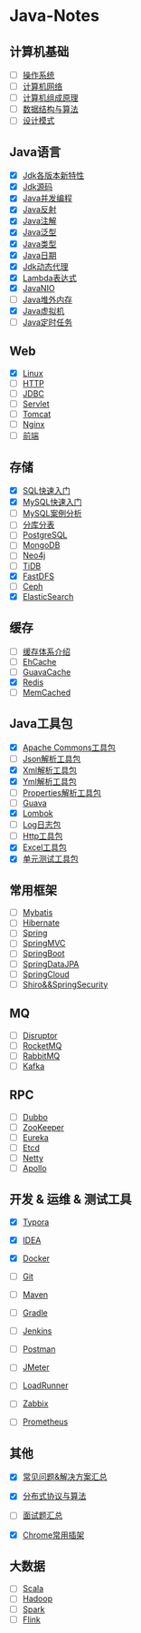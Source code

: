 # Java-Notes

## 计算机基础

- [ ] [操作系统](https://github.com/Rocks526/Java-Notes/blob/master/docs/cs/操作系统.md)
- [ ] [计算机网络](https://github.com/Rocks526/Java-Notes/blob/master/docs/cs/计算机网络.md)
- [ ] [计算机组成原理](https://github.com/Rocks526/Java-Notes/blob/master/docs/cs/计算机组成原理.md)
- [ ] [数据结构与算法](https://github.com/Rocks526/Java-Notes/blob/master/docs/cs/数据结构与算法.md)
- [ ] [设计模式](https://github.com/Rocks526/Java-Notes/blob/master/docs/cs/设计模式.md)

## Java语言

- [x] [Jdk各版本新特性](https://github.com/Rocks526/Java-Notes/blob/master/docs/Java/Jdk各版本新特性.md)
- [x] [Jdk源码](https://github.com/Rocks526/Jdk8-Notes)
- [x] [Java并发编程](https://github.com/Rocks526/Java-Notes/blob/master/docs/Java/Java并发编程.md)
- [x] [Java反射](https://github.com/Rocks526/Java-Notes/blob/master/docs/Java/Java反射.md)
- [x] [Java注解](https://github.com/Rocks526/Java-Notes/blob/master/docs/Java/Java注解.md)
- [x] [Java泛型](https://github.com/Rocks526/Java-Notes/blob/master/docs/Java/Java泛型.md)
- [x] [Java类型](https://github.com/Rocks526/Java-Notes/blob/master/docs/Java/Java类型.md)
- [x] [Java日期](https://github.com/Rocks526/Java-Notes/blob/master/docs/Java/Java日期.md)
- [x] [Jdk动态代理](https://github.com/Rocks526/Java-Notes/blob/master/docs/Java/Jdk动态代理.md)
- [x] [Lambda表达式](https://github.com/Rocks526/Java-Notes/blob/master/docs/Java/Lambda.md)
- [x] [JavaNIO](https://github.com/Rocks526/Java-Notes/blob/master/docs/Java/JavaNIO.md)
- [ ] [Java堆外内存](https://github.com/Rocks526/Java-Notes/blob/master/docs/Java/Java堆外内存.md)
- [x] [Java虚拟机](https://github.com/Rocks526/Java-Notes/blob/master/docs/Java/Java虚拟机.md)
- [ ] [Java定时任务](https://github.com/Rocks526/Java-Notes/blob/master/docs/Java/Java定时任务.md)

## Web

- [x] [Linux](https://github.com/Rocks526/Java-Notes/blob/master/docs/web/Linux.md)
- [ ] [HTTP](https://github.com/Rocks526/Java-Notes/blob/master/docs/web/HTTP.md)
- [ ] [JDBC](https://github.com/Rocks526/Java-Notes/blob/master/docs/web/JDBC.md)
- [ ] [Servlet](https://github.com/Rocks526/Java-Notes/blob/master/docs/web/Servlet.md)
- [ ] [Tomcat](https://github.com/Rocks526/Java-Notes/blob/master/docs/web/Tomcat.md)
- [ ] [Nginx](https://github.com/Rocks526/Java-Notes/blob/master/docs/web/Nginx.md)
- [ ] [前端](https://github.com/Rocks526/Java-Notes/blob/master/docs/web/前端.md)

## 存储

- [x] [SQL快速入门](https://github.com/Rocks526/Java-Notes/blob/master/docs/存储/SQL快速入门.md)
- [x] [MySQL快速入门](https://github.com/Rocks526/Java-Notes/blob/master/docs/存储/MySQL快速入门.md)
- [ ] [MySQL案例分析](https://github.com/Rocks526/Java-Notes/blob/master/docs/存储/MySQL案例分析.md)
- [ ] [分库分表](https://github.com/Rocks526/Java-Notes/blob/master/docs/存储/分库分表.md)
- [ ] [PostgreSQL](https://github.com/Rocks526/Java-Notes/blob/master/docs/存储/PostgreSQL.md)
- [ ] [MongoDB](https://github.com/Rocks526/Java-Notes/blob/master/docs/存储/MongoDB.md)
- [ ] [Neo4j](https://github.com/Rocks526/Java-Notes/blob/master/docs/存储/Neo4j.md)
- [ ] [TiDB](https://github.com/Rocks526/Java-Notes/blob/master/docs/存储/TiDB.md)
- [x] [FastDFS](https://github.com/Rocks526/Java-Notes/blob/master/docs/存储/FastDFS.md)
- [ ] [Ceph](https://github.com/Rocks526/Java-Notes/blob/master/docs/存储/Ceph.md)
- [x] [ElasticSearch](https://github.com/Rocks526/Java-Notes/blob/master/docs/存储/ElasticSearch.md)

## 缓存

- [ ] [缓存体系介绍](https://github.com/Rocks526/Java-Notes/blob/master/docs/缓存/缓存体系介绍.md)
- [ ] [EhCache](https://github.com/Rocks526/Java-Notes/blob/master/docs/缓存/EhCache.md)
- [ ] [GuavaCache](https://github.com/Rocks526/Java-Notes/blob/master/docs/缓存/GuavaCache.md)
- [x] [Redis](https://github.com/Rocks526/Java-Notes/blob/master/docs/缓存/Redis.md)
- [ ] [MemCached](https://github.com/Rocks526/Java-Notes/blob/master/docs/缓存/MemCached.md)

## Java工具包

- [x] [Apache Commons工具包](https://github.com/Rocks526/Java-Notes/blob/master/docs/常用工具包/apache-commons工具包.md)
- [ ] [Json解析工具包](https://github.com/Rocks526/Java-Notes/blob/master/docs/常用工具包/Json解析工具包.md)
- [x] [Xml解析工具包](https://github.com/Rocks526/Java-Notes/blob/master/docs/常用工具包/XML解析工具包.md)
- [x] [Yml解析工具包](https://github.com/Rocks526/Java-Notes/blob/master/docs/常用工具包/Yml解析工具包.md)
- [ ] [Properties解析工具包](https://github.com/Rocks526/Java-Notes/blob/master/docs/常用工具包/Properties解析工具包.md)
- [ ] [Guava](https://github.com/Rocks526/Java-Notes/blob/master/docs/常用工具包/Guava.md)
- [x] [Lombok](https://github.com/Rocks526/Java-Notes/blob/master/docs/常用工具包/Lombok.md)
- [ ] [Log日志包](https://github.com/Rocks526/Java-Notes/blob/master/docs/常用工具包/Log日志包.md)
- [ ] [Http工具包](https://github.com/Rocks526/Java-Notes/blob/master/docs/常用工具包/Http工具包.md)
- [x] [Excel工具包](https://github.com/Rocks526/Java-Notes/blob/master/docs/常用工具包/Excel工具包.md)
- [x] [单元测试工具包](https://github.com/Rocks526/Java-Notes/blob/master/docs/常用工具包/单元测试工具包.md)

## 常用框架

- [ ] [Mybatis](https://github.com/Rocks526/Java-Notes/blob/master/docs/常用框架/Mybatis.md)
- [ ] [Hibernate](https://github.com/Rocks526/Java-Notes/blob/master/docs/常用框架/Hibernate.md)
- [ ] [Spring](https://github.com/Rocks526/Java-Notes/blob/master/docs/常用框架/Spring.md)
- [ ] [SpringMVC](https://github.com/Rocks526/Java-Notes/blob/master/docs/常用框架/SpringMVC.md)
- [ ] [SpringBoot](https://github.com/Rocks526/Java-Notes/blob/master/docs/常用框架/SpringBoot.md)
- [ ] [SpringDataJPA](https://github.com/Rocks526/Java-Notes/blob/master/docs/常用框架/SpringDataJPA.md)
- [ ] [SpringCloud](https://github.com/Rocks526/Java-Notes/blob/master/docs/常用框架/SpringCloud.md)
- [ ] [Shiro&&SpringSecurity](https://github.com/Rocks526/Java-Notes/blob/master/docs/常用框架/Shiro&&SpringSecurity.md)

## MQ

- [ ] [Disruptor](https://github.com/Rocks526/Java-Notes/blob/master/docs/MQ/Disruptor.md)
- [ ] [RocketMQ](https://github.com/Rocks526/Java-Notes/blob/master/docs/MQ/RocketMQ.md)
- [ ] [RabbitMQ](https://github.com/Rocks526/Java-Notes/blob/master/docs/MQ/RabbitMQ.md)
- [ ] [Kafka](https://github.com/Rocks526/Java-Notes/blob/master/docs/MQ/Kafka.md)

## RPC

- [ ] [Dubbo](https://github.com/Rocks526/Java-Notes/blob/master/docs/RPC/Dubbo.md)
- [ ] [ZooKeeper](https://github.com/Rocks526/Java-Notes/blob/master/docs/RPC/ZooKeeper.md)
- [ ] [Eureka](https://github.com/Rocks526/Java-Notes/blob/master/docs/RPC/Eureka.md)
- [ ] [Etcd](https://github.com/Rocks526/Java-Notes/blob/master/docs/RPC/etcd.md)
- [ ] [Netty](https://github.com/Rocks526/Java-Notes/blob/master/docs/RPC/Netty.md)
- [ ] [Apollo](https://github.com/Rocks526/Java-Notes/blob/master/docs/RPC/Apoll.md)

## 开发 & 运维 & 测试工具

- [x] [Typora](https://github.com/Rocks526/Java-Notes/blob/master/docs/常用工具/Typora.md)
- [x] [IDEA](https://github.com/Rocks526/Java-Notes/blob/master/docs/常用工具/IDEA.md)
- [x] [Docker](https://github.com/Rocks526/Java-Notes/blob/master/docs/常用工具/Docker.md)
- [ ] [Git](https://github.com/Rocks526/Java-Notes/blob/master/docs/常用工具/Git.md)
- [ ] [Maven](https://github.com/Rocks526/Java-Notes/blob/master/docs/常用工具/Maven.md)
- [ ] [Gradle](https://github.com/Rocks526/Java-Notes/blob/master/docs/常用工具/Gradle.md)
- [ ] [Jenkins](https://github.com/Rocks526/Java-Notes/blob/master/docs/常用工具/Jekins.md)
- [ ] [Postman](https://github.com/Rocks526/Java-Notes/blob/master/docs/常用工具/Postman.md)
- [ ] [JMeter](https://github.com/Rocks526/Java-Notes/blob/master/docs/常用工具/JMeter.md)
- [ ] [LoadRunner](https://github.com/Rocks526/Java-Notes/blob/master/docs/常用工具/LoadRunner.md)
- [ ] [Zabbix](https://github.com/Rocks526/Java-Notes/blob/master/docs/常用工具/Zabbix.md)
- [ ] [Prometheus](https://github.com/Rocks526/Java-Notes/blob/master/docs/常用工具/Prometheus.md)


## 其他

- [x] [常见问题&解决方案汇总](https://github.com/Rocks526/Java-Notes/blob/master/docs/其他/常见问题&解决方案汇总.md)
- [x] [分布式协议与算法](https://github.com/Rocks526/Java-Notes/blob/master/docs/其他/分布式协议与算法.md)
- [ ] [面试题汇总](https://github.com/Rocks526/Java-Notes/blob/master/docs/其他/面试题汇总.md)
- [x] [Chrome常用插架](https://github.com/Rocks526/Java-Notes/blob/master/docs/其他/Chrome常用插架.md)


## 大数据

- [ ] [Scala](https://github.com/Rocks526/Java-Notes/blob/master/docs/大数据/Scala.md)
- [ ] [Hadoop](https://github.com/Rocks526/Java-Notes/blob/master/docs/大数据/Hadoop.md)
- [ ] [Spark](https://github.com/Rocks526/Java-Notes/blob/master/docs/大数据/Spark.md)
- [ ] [Flink](https://github.com/Rocks526/Java-Notes/blob/master/docs/大数据/Flink.md)